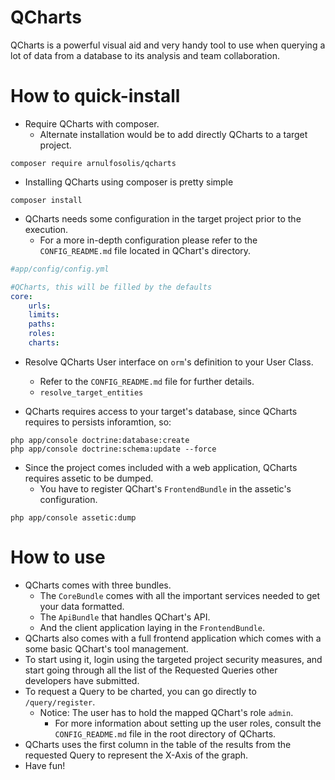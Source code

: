 QCharts
=============

QCharts is a powerful visual aid and very handy tool to use when querying a lot
of data from a database to its analysis and team collaboration.

How to quick-install
==============
- Require QCharts with composer.
    + Alternate installation would be to add directly QCharts to a target project.
```
composer require arnulfosolis/qcharts
```

- Installing QCharts using composer is pretty simple
```
composer install
```

- QCharts needs some configuration in the target project prior to the execution.
    + For a more in-depth configuration please refer to the ```CONFIG_README.md``` file located in QChart's directory.
```yml
#app/config/config.yml

#QCharts, this will be filled by the defaults
core:
    urls:
    limits:
    paths:
    roles:
    charts:
```

- Resolve QCharts User interface on ```orm```'s definition to your User Class.
    + Refer to the ```CONFIG_README.md``` file for further details.
    + ```resolve_target_entities```

- QCharts requires access to your target's database, since QCharts requires to persists inforamtion, so:
```
php app/console doctrine:database:create
php app/console doctrine:schema:update --force
```

- Since the project comes included with a web application, QCharts requires assetic to be dumped.
    + You have to register QChart's ```FrontendBundle``` in the assetic's configuration.
```
php app/console assetic:dump
```

How to use
==========
- QCharts comes with three bundles.
    + The ```CoreBundle``` comes with all the 
    important services needed to get your data formatted.
    + The ```ApiBundle``` that handles QChart's API.
    + And the client application laying in the ```FrontendBundle```.
- QCharts also comes with a full frontend application which comes with a some basic QChart's tool management.
- To start using it, login using the targeted project security measures,
and start going through all the list of the Requested Queries other developers have submitted.
- To request a Query to be charted, you can go directly to ```/query/register```.
    + Notice: The user has to hold the mapped QChart's role ```admin```.
        - For more information about setting up the user roles, consult the ```CONFIG_README.md``` file in the root
        directory of QCharts. 
- QCharts uses the first column in the table of the results
from the requested Query to represent the X-Axis of the graph.
- Have fun!
